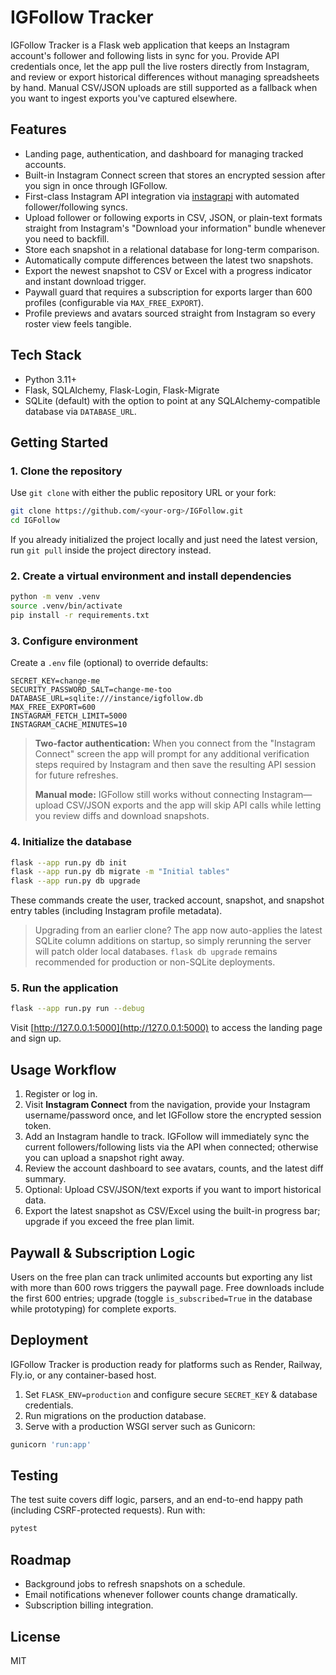 # IGFollow Tracker

IGFollow Tracker is a Flask web application that keeps an Instagram account's follower and following lists in sync for you. Provide API credentials once, let the app pull the live rosters directly from Instagram, and review or export historical differences without managing spreadsheets by hand. Manual CSV/JSON uploads are still supported as a fallback when you want to ingest exports you've captured elsewhere.

## Features

- Landing page, authentication, and dashboard for managing tracked accounts.
- Built-in Instagram Connect screen that stores an encrypted session after you sign in once through IGFollow.
- First-class Instagram API integration via [instagrapi](https://github.com/adw0rd/instagrapi) with automated follower/following syncs.
- Upload follower or following exports in CSV, JSON, or plain-text formats straight from Instagram's "Download your information" bundle whenever you need to backfill.
- Store each snapshot in a relational database for long-term comparison.
- Automatically compute differences between the latest two snapshots.
- Export the newest snapshot to CSV or Excel with a progress indicator and instant download trigger.
- Paywall guard that requires a subscription for exports larger than 600 profiles (configurable via `MAX_FREE_EXPORT`).
- Profile previews and avatars sourced straight from Instagram so every roster view feels tangible.

## Tech Stack

- Python 3.11+
- Flask, SQLAlchemy, Flask-Login, Flask-Migrate
- SQLite (default) with the option to point at any SQLAlchemy-compatible database via `DATABASE_URL`.

## Getting Started

### 1. Clone the repository

Use `git clone` with either the public repository URL or your fork:

```bash
git clone https://github.com/<your-org>/IGFollow.git
cd IGFollow
```

If you already initialized the project locally and just need the latest version, run `git pull` inside the project directory instead.

### 2. Create a virtual environment and install dependencies

```bash
python -m venv .venv
source .venv/bin/activate
pip install -r requirements.txt
```

### 3. Configure environment

Create a `.env` file (optional) to override defaults:

```
SECRET_KEY=change-me
SECURITY_PASSWORD_SALT=change-me-too
DATABASE_URL=sqlite:///instance/igfollow.db
MAX_FREE_EXPORT=600
INSTAGRAM_FETCH_LIMIT=5000
INSTAGRAM_CACHE_MINUTES=10
```

> **Two-factor authentication:** When you connect from the "Instagram Connect" screen the app will prompt for any additional verification steps required by Instagram and then save the resulting API session for future refreshes.
>
> **Manual mode:** IGFollow still works without connecting Instagram—upload CSV/JSON exports and the app will skip API calls while letting you review diffs and download snapshots.

### 4. Initialize the database

```bash
flask --app run.py db init
flask --app run.py db migrate -m "Initial tables"
flask --app run.py db upgrade
```

These commands create the user, tracked account, snapshot, and snapshot entry tables (including Instagram profile metadata).

> Upgrading from an earlier clone? The app now auto-applies the latest SQLite column additions on startup, so simply rerunning
> the server will patch older local databases. `flask db upgrade` remains recommended for production or non-SQLite deployments.

### 5. Run the application

```bash
flask --app run.py run --debug
```

Visit [http://127.0.0.1:5000](http://127.0.0.1:5000) to access the landing page and sign up.

## Usage Workflow

1. Register or log in.
2. Visit **Instagram Connect** from the navigation, provide your Instagram username/password once, and let IGFollow store the encrypted session token.
3. Add an Instagram handle to track. IGFollow will immediately sync the current followers/following lists via the API when connected; otherwise you can upload a snapshot right away.
4. Review the account dashboard to see avatars, counts, and the latest diff summary.
5. Optional: Upload CSV/JSON/text exports if you want to import historical data.
6. Export the latest snapshot as CSV/Excel using the built-in progress bar; upgrade if you exceed the free plan limit.

## Paywall & Subscription Logic

Users on the free plan can track unlimited accounts but exporting any list with more than 600 rows triggers the paywall page. Free downloads include the first 600 entries; upgrade (toggle `is_subscribed=True` in the database while prototyping) for complete exports.

## Deployment

IGFollow Tracker is production ready for platforms such as Render, Railway, Fly.io, or any container-based host.

1. Set `FLASK_ENV=production` and configure secure `SECRET_KEY` & database credentials.
2. Run migrations on the production database.
3. Serve with a production WSGI server such as Gunicorn:

```bash
gunicorn 'run:app'
```

## Testing

The test suite covers diff logic, parsers, and an end-to-end happy path (including CSRF-protected requests). Run with:

```bash
pytest
```

## Roadmap

- Background jobs to refresh snapshots on a schedule.
- Email notifications whenever follower counts change dramatically.
- Subscription billing integration.

## License

MIT
